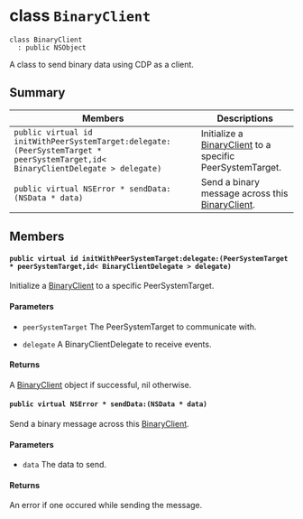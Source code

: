 # class `BinaryClient` 

```
class BinaryClient
  : public NSObject
```  

A class to send binary data using CDP as a client.



## Summary

 Members                        | Descriptions                                
--------------------------------|---------------------------------------------
`public virtual id initWithPeerSystemTarget:delegate:(PeerSystemTarget * peerSystemTarget,id< BinaryClientDelegate > delegate)` | Initialize a [BinaryClient](#interface_binary_client) to a specific PeerSystemTarget.
`public virtual NSError * sendData:(NSData * data)` | Send a binary message across this [BinaryClient](#interface_binary_client).

## Members

#### `public virtual id initWithPeerSystemTarget:delegate:(PeerSystemTarget * peerSystemTarget,id< BinaryClientDelegate > delegate)` 

Initialize a [BinaryClient](#interface_binary_client) to a specific PeerSystemTarget.

#### Parameters
* `peerSystemTarget` The PeerSystemTarget to communicate with. 


* `delegate` A BinaryClientDelegate to receive events. 





#### Returns
A [BinaryClient](#interface_binary_client) object if successful, nil otherwise.

#### `public virtual NSError * sendData:(NSData * data)` 

Send a binary message across this [BinaryClient](#interface_binary_client).

#### Parameters
* `data` The data to send. 





#### Returns
An error if one occured while sending the message.